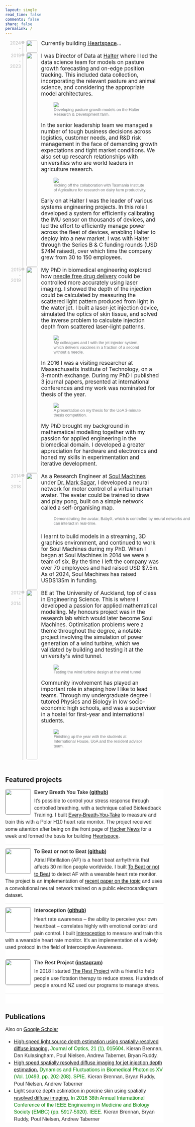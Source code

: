 ```yaml
---
layout: single
read_time: false
comments: false
share: false
permalink: /
---
```


<style>
#projects {
    margin: 0;
    padding: 0;
    background-color: white;
    font-family: sans-serif;
    font-size: 16px;
    line-height: 1.4;
    color: #333;
    padding-bottom: 20px;
}
#pubs {
    margin: 0;
    padding: 0;
    background-color: white;
    font-family: sans-serif;
    font-size: 16px;
    line-height: 1.4;
    color: #333;
    /* margin-bottom: 50px;  */
}
#about {
    margin-bottom: 50px; 
}


.container {
    margin-left: auto;
    margin-right: auto;
    padding-left: 15px;
    padding-right: 15px;
}

.row {
    display: grid;
    grid-template-columns: repeat(12, 1fr);
}

.timespan {
    grid-column: span 1;
    font-size: 14px;
    text-align: right;
    padding-right: 5px;
    color: #bbb;
}

.entry-dot {
    position: absolute;
    top: 0px;
    left: -8px;
    width: 10px;
    height: 10px;
    border-radius: 7px;
    background-color: #cfcfcf;
    border: 2px solid white;
}

.ico {
    grid-column: span 1;
    vertical-align: top;
    border-left: 2px solid #cfcfcf;
    position: relative;
}

.ico img {
    border-radius: 5px;
    width: 100%;
    max-width: 80px;
    margin-left: 10px;
}

img {
    overflow-clip-margin: content-box;
    overflow: clip;
}

.desc {
    grid-column: span 10;
    vertical-align: top;
    font-size: 17px;
    padding-left: 20px;
    padding-bottom: 20px;
}

.project {
    margin-bottom: 10px;
    padding-bottom: 15px;
    border-bottom: 1px solid #eee;
}

.project-title {
    font-weight: bold;
    /* font-size: 16px; */
    margin-bottom: 5px;
}

.pico {
    float: left;
    margin-right: 10px;
}

.pico img {
    height: 80px;
    border-radius: 5px;
    border: 1px solid #999;
}

.half {
    display: flex;
    justify-content: space-around;
    align-items: center;
    width: 120%;
}
figcaption {
    margin-bottom: 0.5em;
    color: #777a7d;
    font-family: sans-serif;
    font-size: .75em;
}

.fluid-width-video-wrapper {
    width: 100%;
    position: relative;
    padding: 0;
}
.fluid-width-video-wrapper iframe{
    position: absolute;
    top: 0;
    left: 0;
    width: 100%;
    height: 100%;
}
</style>

<div id="about">

<div id="history" class="container">

<div class="entry row">
<div class="timespan">
    2024 - 
</div>
<div class="ico">
    <div class="entry-dot"></div>
    <img src="assets/images/hs-logo.png">
</div>
<div class="desc">
    Currently building <a href="https://heartspacehealth.co.nz/">Heartspace</a>...
</div>
</div>

<div class="entry row">
<div class="timespan">
    2019 - 2023
</div>
<div class="ico">
    <div class="entry-dot"></div>
    <img src="assets/images/halter-logo.png">
</div>
<div class="desc">
    I was Director of Data at <a href="https://www.halterhq.com/">Halter</a> where I led the data science team for models on pasture growth forecasting and on-edge position tracking.
    This included data collection, incorporating the relevant pasture and animal science, and considering the appropriate model architectures.
    <figure>
        <img src="/assets/images/halter-3.jpg">
        <figcaption>Developing pasture growth models on the Halter Research & Development farm.</figcaption>
    </figure>
    In the senior leadership team we managed a number of tough business decisions across logistics, customer needs, and R&D risk management in the face of demanding growth expectations and tight market conditions. We also set up research relationships with universities who are world leaders in agriculture research.
    <figure>
        <img src="/assets/images/halter-4.jpg">
        <figcaption>Kicking off the collaboration with Tasmania Institute of Agriculture for research on dairy farm productivity.</figcaption>
    </figure>
    Early on at Halter I was the leader of various systems engineering projects. In this role I developed a system for efficiently calibrating the IMU sensor on thousands of devices, and led the effort to efficiently manage power across the fleet of devices, enabling Halter to deploy into a new market. I was with Halter through the Series B & C funding rounds (USD $74M raised), over which time the company grew from 30 to 150 employees.
</div>
</div>

<div class="entry row">
<div class="timespan">
    2015 - 2019
</div>
<div class="ico">
    <div class="entry-dot"></div>
    <img src="assets/images/uoa-logo.jpeg">
</div>
<div class="desc">
    My PhD in biomedical engineering explored how <a href="https://www.auckland.ac.nz/en/abi/our-research/research-groups-themes/bioinstrumentation-laboratory/needle-free-jet-injection.html">needle free drug delivery</a> could be controlled more accurately using laser imaging. I showed the depth of the injection could be calculated by measuring the scattered light pattern produced from light in the water jet. I built a laser-jet injection device, simulated the optics of skin tissue, and solved the inverse problem to calculate injection depth from scattered laser-light patterns.
    <figure>
        <img src="/assets/images/phd-2.jpeg">
        <figcaption>My colleagues and I with the jet injector system, which delivers vaccines in a fraction of a second without a needle.</figcaption>
    </figure>
    In 2016 I was a visiting researcher at Massachusetts Institute of Technology, on a 3-month exchange. During my PhD I published 3 journal papers, presented at international conferences and my work was nominated for thesis of the year. 
    <figure>
        <img src="/assets/images/phd-1.jpeg">
        <figcaption>A presentation on my thesis for the UoA 3-minute thesis competition.</figcaption>
    </figure>
    My PhD brought my background in mathematical modelling together with my passion for applied engineering in the biomedical domain. I developed a greater appreciation for hardware and electronics and honed my skills in experimentation and iterative development.
</div>
</div>

<div class="entry row">
<div class="timespan">
    2014 - 2018
</div>
<div class="ico">
    <div class="entry-dot"></div>
    <img src="assets/images/sm-logo.jpeg">
</div>
<div class="desc">
    As a Research Engineer at <a href="https://www.soulmachines.com/">Soul Machines</a> under <a href="https://nzawards.org.nz/winners/mark-sagar-phd-frsnz/">Dr. Mark Sagar</a>, I developed a neural network for motor control of a virtual human avatar. The avatar could be trained to draw and play pong, built on a simple network called a self-organising map.
    <figure class="half">
        <a><div class="fluid-width-video-wrapper" style="padding-top: 50%;"><iframe src="https://www.youtube.com/embed/fNWjKtVWToc?si=IMOpwUs-0DZHRM5e" frameborder="0" allowfullscreen="" id="fitvid0"></iframe></div></a>
        <figcaption>Demonstrating the avatar, BabyX, which is controlled by neural networks and can interact in real-time.</figcaption>
    </figure>
    I learnt to build models in a streaming, 3D graphics environment, and continued to work for Soul Machines during my PhD. When I began at Soul Machines in 2014 we were a team of six. By the time I left the company was over 70 employees and had raised USD $7.5m. As of 2024, Soul Machines has raised USD$135m in funding.
</div>
</div>

<div class="entry row">
<div class="timespan">
    2012 - 2014
</div>
<div class="ico">
    <div class="entry-dot"></div>
    <img src="assets/images/uoa-logo.jpeg">
</div>
<div class="desc">
    BE at The University of Auckland, top of class in Engineering Science. This is where I developed a passion for applied mathematical modelling. My honours project was in the research lab which would later become Soul Machines. Optimisation problems were a theme throughout the degree, a notable project involving the simulation of power generation of a wind turbine, which we validated by building and testing it at the university's wind tunnel.
    <figure>
        <a href="/assets/images/uoa-2.jpeg" class="image-popup"><img src="/assets/images/uoa-2.jpeg"></a>
    <figcaption>Testing the wind turbine design at the wind tunnel</figcaption>
    </figure>
    Community involvement has played an important role in shaping how I like to lead teams. Through my undergraduate degree I tutored Physics and Biology in low socio-economic high schools, and was a supervisor in a hostel for first-year and international students.
    <figure>
        <a href="/assets/images/uoa-3.jpeg" class="image-popup"><img src="/assets/images/uoa-3.jpeg"></a>
    <figcaption>Finishing up the year with the students at International House, UoA and the resident advisor team.</figcaption>
    </figure>
</div>
</div>

</div>
</div>


## Featured projects
<div id="projects">

<div class="project">
<div class="pico"><img src="assets/images/lungs.jpg"></div>
<div class="project-title">Every Breath You Take (<a href="https://github.com/kieranabrennan/every-breath-you-take">github</a>)</div>
<div class="pdesc">It's possible to control your stress response through controlled breathing, with a technique called Biofeedback Training. I built <a href="https://github.com/kieranabrennan/every-breath-you-take">Every-Breath-You-Take</a> to measure and train this with a Polar H10 heart rate monitor. The project received some attention after being on the front page of <a href="https://news.ycombinator.com/item?id=37538028">Hacker News</a> for a week and formed the basis for building <a href="https://heartspacehealth.co.nz/">Heartspace</a>.</div>
<div class="pend"></div>
</div>

<div class="project">
<div class="pico"><img src="assets/images/heart.jpg"></div>
<div class="project-title">To Beat or not to Beat (<a href="https://github.com/kieranabrennan/to-beat-or-not-to-beat">github</a>)</div>
<div class="pdesc">Atrial Fibrillation (AF) is a heart beat arrhythmia that affects 30 million people worldwide. I built <a href="https://github.com/kieranabrennan/to-beat-or-not-to-beat">To Beat or not to Beat</a> to detect AF with a wearable heart rate monitor. The project is an implementation of <a href="https://pubmed.ncbi.nlm.nih.gov/30106699/">recent paper on the topic</a> and uses a convolutional neural network trained on a public electrocardiogram dataset.</div>

<div class="pend"></div>
</div>

<div class="project">
<div class="pico"><img src="assets/images/eye.jpg"></div>
<div class="project-title">Interoception (<a href="https://github.com/kieranabrennan/interoception">github</a>)</div>
<div class="pdesc">Heart rate awareness – the ability to perceive your own heartbeat – correlates highly with emotional control and pain control. I built <a href="https://github.com/kieranabrennan/interoception">Interoception</a> to measure and train this  with a wearable heart rate monitor. It's an implementation of a widely used protocol in the field of Interoceptive Awareness.</div>

<div class="pend"></div>
</div>

<div class="project">
<div class="pico"><img src="assets/images/rest.jpg"></div>
<div class="project-title">The Rest Project (<a href="https://www.instagram.com/therestproject/">instagram</a>)</div>
<div class="pdesc">In 2018 I started <a href="https://www.instagram.com/therestproject/">The Rest Project</a> with a friend to help people use flotation therapy to reduce stress. Hundreds of people around NZ used our programs to manage stress. </div>
<div class="pend"></div>
</div>

</div>



## Publications
<div id="pubs">
<p>Also on <a href="https://scholar.google.com/citations?user=wtPJVG0AAAA">Google Scholar</a></p>

<ul>
  <li>
    <a href="https://iopscience.iop.org/article/10.1088/2040-8986/aaf4db/meta">High-speed light source depth estimation using spatially-resolved diffuse imaging.</a>
    <span style="color: green;">Journal of Optics, 21 (1), 015604.</span> Kieran Brennan, Dan Kulasingham, Poul Nielsen, Andrew Taberner, Bryan Ruddy.
  </li>
  <li>
    <a href="https://www.spiedigitallibrary.org/conference-proceedings-of-spie/10493/104931S/High-speed-spatially-resolved-diffuse-imaging-for-jet-injection-depth/10.1117/12.2288874.short#_=_">High speed spatially resolved diffuse imaging for jet injection depth estimation.</a>
    <span style="color: green;">Dynamics and Fluctuations in Biomedical Photonics XV (Vol. 10493, pp. 202-208). SPIE.</span> Kieran Brennan, Bryan Ruddy, Poul Nielsen, Andrew Taberner
  </li>
  <li>
    <a href="https://ieeexplore.ieee.org/abstract/document/7592075">Light source depth estimation in porcine skin using spatially resolved diffuse imaging.</a>
    <span style="color: green;">In 2016 38th Annual International Conference of the IEEE Engineering in Medicine and Biology Society (EMBC) (pp. 5917-5920). IEEE.</span> Kieran Brennan, Bryan Ruddy, Poul Nielsen, Andrew Taberner
  </li>
</ul>
</div>

